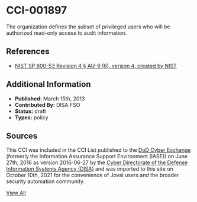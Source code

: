 # CCI-001897

The organization defines the subset of privileged users who will be authorized read-only access to audit information.

## References ##

* [NIST SP 800-53 Revision 4 § AU-9 (6), version 4, created by NIST](http://csrc.nist.gov/publications/PubsSPs.html)


## Additional Information ##

* **Published:** March 15th, 2013
* **Contributed By:** DISA FSO
* **Status:** draft
* **Types:** policy

## Sources ##

This CCI was included in the CCI List published to the [DoD Cyber Exchange](https://public.cyber.mil/stigs/cci/)
(formerly the Information Assurance Support Environment (IASE)) on June 27th, 2016 as version
2016-06-27 by the [Cyber Directorate of the Defense Information Systems Agency (DISA)](https://public.cyber.mil/about-cyber/)
and was imported to this site on October 10th, 2021 for the convenience of Joval users and the broader
security automation community.

[View All](../README.md)
